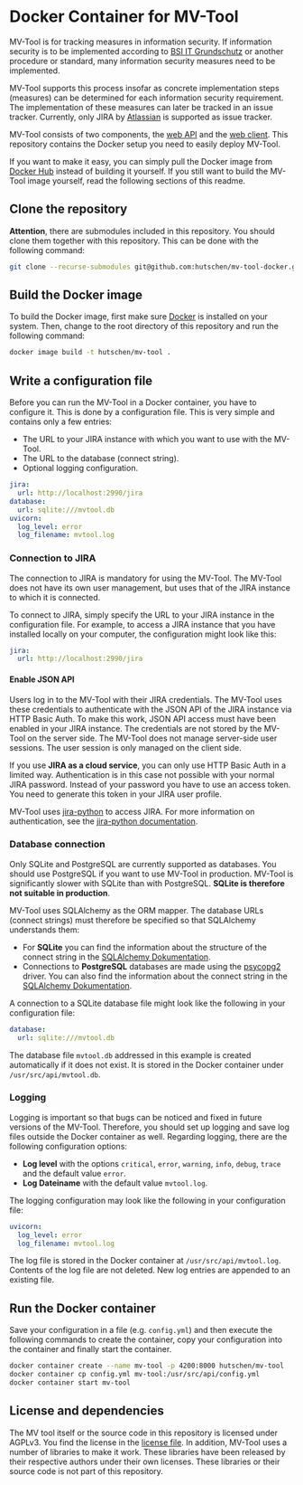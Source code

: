 # Docker Container for MV-Tool

MV-Tool is for tracking measures in information security. If information security is to be implemented according to [BSI IT Grundschutz](https://www.bsi.bund.de/DE/Themen/Unternehmen-und-Organisationen/Standards-und-Zertifizierung/IT-Grundschutz/IT-Grundschutz-Kompendium/it-grundschutz-kompendium_node.html) or another procedure or standard, many information security measures need to be implemented.

MV-Tool supports this process insofar as concrete implementation steps (measures) can be determined for each information security requirement. The implementation of these measures can later be tracked in an issue tracker. Currently, only JIRA by [Atlassian](https://www.atlassian.com/software/jira) is supported as issue tracker.

MV-Tool consists of two components, the [web API](https://github.com/hutschen/mv-tool-api) and the [web client](https://github.com/hutschen/mv-tool-ng). This repository contains the Docker setup you need to easily deploy MV-Tool.

If you want to make it easy, you can simply pull the Docker image from [Docker Hub](https://hub.docker.com/r/hutschen/mv-tool) instead of building it yourself. If you still want to build the MV-Tool image yourself, read the following sections of this readme.

## Clone the repository

**Attention**, there are submodules included in this repository. You should clone them together with this repository. This can be done with the following command:

```sh
git clone --recurse-submodules git@github.com:hutschen/mv-tool-docker.git
```

## Build the Docker image

To build the Docker image, first make sure [Docker](https://www.docker.com/) is installed on your system. Then, change to the root directory of this repository and run the following command:

```sh
docker image build -t hutschen/mv-tool .
```

## Write a configuration file

Before you can run the MV-Tool in a Docker container, you have to configure it. This is done by a configuration file. This is very simple and contains only a few entries:

- The URL to your JIRA instance with which you want to use with the MV-Tool.
- The URL to the database (connect string).
- Optional logging configuration.

```yaml
jira:
  url: http://localhost:2990/jira
database:
  url: sqlite:///mvtool.db
uvicorn:
  log_level: error
  log_filename: mvtool.log
```

### Connection to JIRA

The connection to JIRA is mandatory for using the MV-Tool. The MV-Tool does not have its own user management, but uses that of the JIRA instance to which it is connected.

To connect to JIRA, simply specify the URL to your JIRA instance in the configuration file. For example, to access a JIRA instance that you have installed locally on your computer, the configuration might look like this:

```yaml
jira:
  url: http://localhost:2990/jira
```

#### Enable JSON API

Users log in to the MV-Tool with their JIRA credentials. The MV-Tool uses these credentials to authenticate with the JSON API of the JIRA instance via HTTP Basic Auth. To make this work, JSON API access must have been enabled in your JIRA instance. The credentials are not stored by the MV-Tool on the server side. The MV-Tool does not manage server-side user sessions. The user session is only managed on the client side.

If you use **JIRA as a cloud service**, you can only use HTTP Basic Auth in a limited way. Authentication is in this case not possible with your normal JIRA password. Instead of your password you have to use an access token. You need to generate this token in your JIRA user profile.

MV-Tool uses [jira-python](https://jira.readthedocs.io/) to access JIRA. For more information on authentication, see the [jira-python documentation](https://jira.readthedocs.io/examples.html#http-basic).

### Database connection

Only SQLite and PostgreSQL are currently supported as databases. You should use PostgreSQL if you want to use MV-Tool in production. MV-Tool is significantly slower with SQLite than with PostgreSQL. **SQLite is therefore not suitable in production**.

MV-Tool uses SQLAlchemy as the ORM mapper. The database URLs (connect strings) must therefore be specified so that SQLAlchemy understands them:

- For **SQLite** you can find the information about the structure of the connect string in the [SQLAlchemy Dokumentation](https://docs.sqlalchemy.org/en/14/dialects/sqlite.html#connect-strings).
- Connections to **PostgreSQL** databases are made using the [psycopg2](https://www.psycopg.org/) driver. You can also find the information about the connect string in the [SQLAlchemy Dokumentation](https://docs.sqlalchemy.org/en/14/dialects/postgresql.html#dialect-postgresql-psycopg2-connect).

A connection to a SQLite database file might look like the following in your configuration file:

```yaml
database:
  url: sqlite:///mvtool.db
```

The database file `mvtool.db` addressed in this example is created automatically if it does not exist. It is stored in the Docker container under `/usr/src/api/mvtool.db`.

### Logging

Logging is important so that bugs can be noticed and fixed in future versions of the MV-Tool. Therefore, you should set up logging and save log files outside the Docker container as well. Regarding logging, there are the following configuration options:

- **Log level** with the options `critical`, `error`, `warning`, `info`, `debug`, `trace` and the default value `error`.
- **Log Dateiname** with the default value `mvtool.log`.

The logging configuration may look like the following in your configuration file:

```yaml
uvicorn:
  log_level: error
  log_filename: mvtool.log
```

The log file is stored in the Docker container at `/usr/src/api/mvtool.log`. Contents of the log file are not deleted. New log entries are appended to an existing file.

## Run the Docker container

Save your configuration in a file (e.g. `config.yml`) and then execute the following commands to create the container, copy your configuration into the container and finally start the container.

```sh
docker container create --name mv-tool -p 4200:8000 hutschen/mv-tool
docker container cp config.yml mv-tool:/usr/src/api/config.yml
docker container start mv-tool
```

## License and dependencies

The MV tool itself or the source code in this repository is licensed under AGPLv3. You find the license in the [license file](LICENSE). In addition, MV-Tool uses a number of libraries to make it work. These libraries have been released by their respective authors under their own licenses. These libraries or their source code is not part of this repository.
